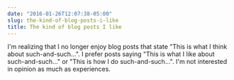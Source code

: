 ```yaml
---
date: "2016-01-26T12:07:38-05:00"
slug: the-kind-of-blog-posts-i-like
title: The kind of blog posts I like
---
```


I'm realizing that I no longer enjoy blog posts that state "This is what I think
about such-and-such…". I prefer posts saying "This is what I like about
such-and-such…" or "This is how I do such-and-such…". I'm not interested in
opinion as much as experiences.
